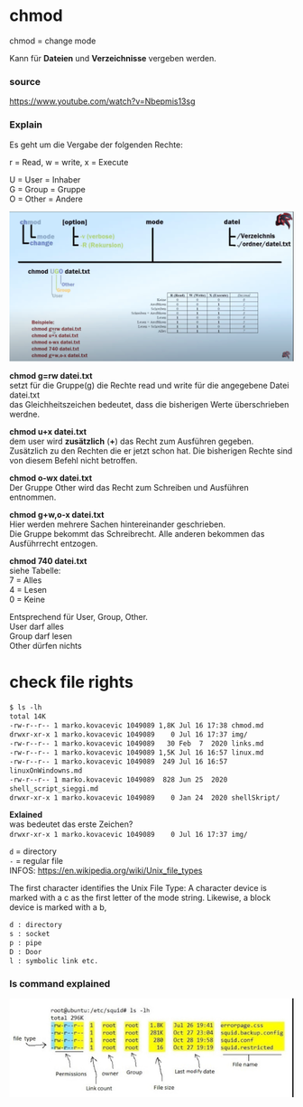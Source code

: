 # chmod

chmod = change mode  

Kann für __Dateien__ und __Verzeichnisse__ vergeben werden.  

### source
https://www.youtube.com/watch?v=Nbepmis13sg


### Explain

Es geht um die Vergabe der folgenden Rechte:   

r = Read, w = write, x = Execute  

U = User = Inhaber  
G = Group = Gruppe  
O = Other = Andere  


![](img/chmod_command_explained.PNG)  


__chmod g=rw datei.txt__  
setzt für die Gruppe(g) die Rechte read und write für die angegebene Datei datei.txt  
das Gleichheitszeichen bedeutet, dass die bisherigen Werte überschrieben werdne.  

__chmod u+x datei.txt__  
dem user wird __zusätzlich__ (__+__) das Recht zum Ausführen gegeben.  
Zusätzlich zu den Rechten die er jetzt schon hat.  Die bisherigen Rechte sind von diesem Befehl nicht betroffen.  

__chmod o-wx datei.txt__  
Der Gruppe Other wird das Recht zum Schreiben und Ausführen entnommen.  

__chmod g+w,o-x datei.txt__  
Hier werden mehrere Sachen hintereinander geschrieben.  
Die Gruppe bekommt das Schreibrecht. Alle anderen bekommen das Ausführrecht entzogen.  

__chmod 740 datei.txt__  
siehe Tabelle:  
7 = Alles  
4 = Lesen  
0 = Keine  

Entsprechend für User, Group, Other.  
User darf alles  
Group darf lesen  
Other dürfen nichts  

# check file rights
```
$ ls -lh
total 14K
-rw-r--r-- 1 marko.kovacevic 1049089 1,8K Jul 16 17:38 chmod.md
drwxr-xr-x 1 marko.kovacevic 1049089    0 Jul 16 17:37 img/
-rw-r--r-- 1 marko.kovacevic 1049089   30 Feb  7  2020 links.md
-rw-r--r-- 1 marko.kovacevic 1049089 1,5K Jul 16 16:57 linux.md
-rw-r--r-- 1 marko.kovacevic 1049089  249 Jul 16 16:57 linuxOnWindowns.md
-rw-r--r-- 1 marko.kovacevic 1049089  828 Jun 25  2020 shell_script_sieggi.md
drwxr-xr-x 1 marko.kovacevic 1049089    0 Jan 24  2020 shellSkript/
```

__Exlained__  
was bedeutet das erste Zeichen?  
`drwxr-xr-x 1 marko.kovacevic 1049089    0 Jul 16 17:37 img/`  

`d` = directory  
`-` = regular file  
INFOS: https://en.wikipedia.org/wiki/Unix_file_types  

The first character identifies the Unix File Type: A character device is marked with a c as the first letter of the mode string. Likewise, a block device is marked with a b,  

```
d : directory   
s : socket   
p : pipe   
D : Door   
l : symbolic link etc.   
```

### ls command explained
![](img/ls_command_explained.PNG)  




